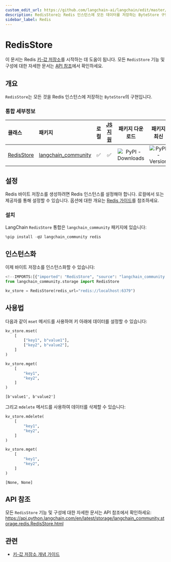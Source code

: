 ```yaml
---
custom_edit_url: https://github.com/langchain-ai/langchain/edit/master/docs/docs/integrations/stores/redis.ipynb
description: RedisStore는 Redis 인스턴스에 모든 데이터를 저장하는 ByteStore 구현체로, 간편한 키-값 저장소를 제공합니다.
sidebar_label: Redis
---
```


# RedisStore

이 문서는 Redis [키-값 저장소](/docs/concepts/#key-value-stores)를 시작하는 데 도움이 됩니다. 모든 `RedisStore` 기능 및 구성에 대한 자세한 문서는 [API 참조](https://api.python.langchain.com/en/latest/storage/langchain_community.storage.redis.RedisStore.html)에서 확인하세요.

## 개요

`RedisStore`는 모든 것을 Redis 인스턴스에 저장하는 `ByteStore`의 구현입니다.

### 통합 세부정보

| 클래스 | 패키지 | 로컬 | [JS 지원](https://js.langchain.com/v0.2/docs/integrations/stores/ioredis_storage) | 패키지 다운로드 | 패키지 최신 |
| :--- | :--- | :---: | :---: |  :---: | :---: |
| [RedisStore](https://api.python.langchain.com/en/latest/storage/langchain_community.storage.redis.RedisStore.html) | [langchain_community](https://api.python.langchain.com/en/latest/community_api_reference.html) | ✅ | ✅ | ![PyPI - Downloads](https://img.shields.io/pypi/dm/langchain_community?style=flat-square&label=%20) | ![PyPI - Version](https://img.shields.io/pypi/v/langchain_community?style=flat-square&label=%20) |

## 설정

Redis 바이트 저장소를 생성하려면 Redis 인스턴스를 설정해야 합니다. 로컬에서 또는 제공자를 통해 설정할 수 있습니다. 옵션에 대한 개요는 [Redis 가이드](/docs/integrations/providers/redis)를 참조하세요.

### 설치

LangChain `RedisStore` 통합은 `langchain_community` 패키지에 있습니다:

```python
%pip install -qU langchain_community redis
```


## 인스턴스화

이제 바이트 저장소를 인스턴스화할 수 있습니다:

```python
<!--IMPORTS:[{"imported": "RedisStore", "source": "langchain_community.storage", "docs": "https://api.python.langchain.com/en/latest/storage/langchain_community.storage.redis.RedisStore.html", "title": "RedisStore"}]-->
from langchain_community.storage import RedisStore

kv_store = RedisStore(redis_url="redis://localhost:6379")
```


## 사용법

다음과 같이 `mset` 메서드를 사용하여 키 아래에 데이터를 설정할 수 있습니다:

```python
kv_store.mset(
    [
        ["key1", b"value1"],
        ["key2", b"value2"],
    ]
)

kv_store.mget(
    [
        "key1",
        "key2",
    ]
)
```


```output
[b'value1', b'value2']
```


그리고 `mdelete` 메서드를 사용하여 데이터를 삭제할 수 있습니다:

```python
kv_store.mdelete(
    [
        "key1",
        "key2",
    ]
)

kv_store.mget(
    [
        "key1",
        "key2",
    ]
)
```


```output
[None, None]
```


## API 참조

모든 `RedisStore` 기능 및 구성에 대한 자세한 문서는 API 참조에서 확인하세요: https://api.python.langchain.com/en/latest/storage/langchain_community.storage.redis.RedisStore.html

## 관련

- [키-값 저장소 개념 가이드](/docs/concepts/#key-value-stores)